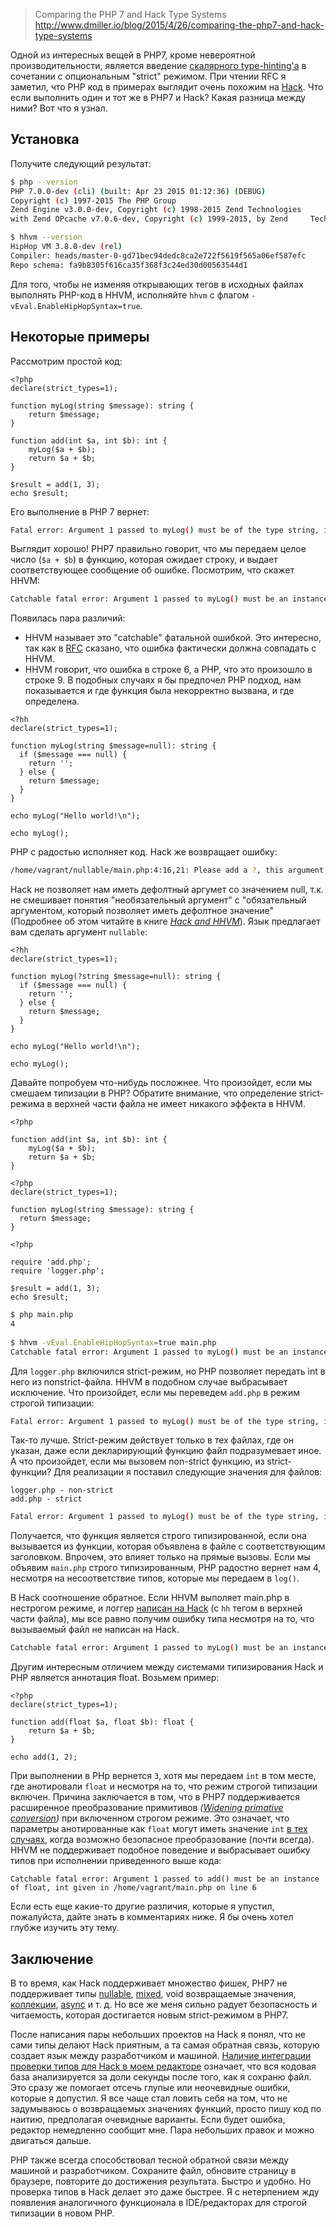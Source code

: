 >Comparing the PHP 7 and Hack Type Systems
>http://www.dmiller.io/blog/2015/4/26/comparing-the-php7-and-hack-type-systems

Одной из интересных вещей в PHP7, кроме невероятной производительности, является введение [скалярного type-hinting'а](https://wiki.php.net/rfc/scalar_type_hints_v5) в сочетании с опциональным "strict" режимом. При чтении RFC я заметил, что PHP код в примерах выглядит очень похожим на [Hack](http://hacklang.org/). Что если выполнить один и тот же в PHP7 и Hack? Какая разница между ними? Вот что я узнал.
<habracut/>

## Установка

Получите следующий результат:

```bash
$ php --version
PHP 7.0.0-dev (cli) (built: Apr 23 2015 01:12:36) (DEBUG)
Copyright (c) 1997-2015 The PHP Group
Zend Engine v3.0.0-dev, Copyright (c) 1998-2015 Zend Technologies
with Zend OPcache v7.0.6-dev, Copyright (c) 1999-2015, by Zend     Technologies
```

```bash
$ hhvm --version
HipHop VM 3.8.0-dev (rel)
Compiler: heads/master-0-gd71bec94dedc8ca2e722f5619f565a06ef587efc
Repo schema: fa9b8305f616ca35f368f3c24ed30d00563544d1
```

Для того, чтобы не изменяя открывающих тегов в исходных файлах выполнять PHP-код в HHVM, исполняйте `hhvm` с флагом `-vEval.EnableHipHopSyntax=true`.

## Некоторые примеры

Рассмотрим простой код:

```
<?php
declare(strict_types=1);

function myLog(string $message): string {
	return $message;
}

function add(int $a, int $b): int {
    myLog($a + $b);
    return $a + $b;
}

$result = add(1, 3);
echo $result;
```

Его выполнение в PHP 7 вернет:

```bash
Fatal error: Argument 1 passed to myLog() must be of the type string, integer given, called in /home/vagrant/basic/main.php on line 9 and defined in /home/vagrant/basic/main.php on line 4
```

Выглядит хорошо! PHP7 правильно говорит, что мы передаем целое число (`$a + $b`) в функцию, которая ожидает строку, и выдает соответствующее сообщение об ошибке. Посмотрим, что скажет HHVM:

```bash
Catchable fatal error: Argument 1 passed to myLog() must be an instance of string, int given in /home/vagrant/basic/main.php on line 6
```

Появилась пара различий:

* HHVM называет это "catchable" фатальной ошибкой. Это интересно, так как в [RFC](https://wiki.php.net/_export/code/rfc/scalar_type_hints_v5?codeblock=9) сказано, что ошибка фактически должна совпадать с HHVM.
* HHVM говорит, что ошибка в строке 6, а PHP, что это произошло в строке 9. В подобных случаях я бы предпочел PHP подход, нам показывается и где функция была некорректно вызвана, и где определена.


```
<?hh
declare(strict_types=1);

function myLog(string $message=null): string {
  if ($message === null) {
    return '';
  } else {
    return $message;
  }
}

echo myLog("Hello world!\n");

echo myLog();
```

PHP с радостью исполняет код. Hack же возвращает ошибку:

```bash
/home/vagrant/nullable/main.php:4:16,21: Please add a ?, this argument can be null (Typing[4065])
```

Hack не позволяет нам иметь дефолтный аргумет со значением null, т.к. не смешивает понятия "необязательный аргумент" с "обязательный аргументом, который позволяет иметь дефолтное значение" (Подробнее об этом читайте в книге _[Hack and HHVM](http://shop.oreilly.com/product/0636920037194.do)_). Язык предлагает вам сделать аргумент `nullable`:

```
<?hh
declare(strict_types=1);

function myLog(?string $message=null): string {
  if ($message === null) {
    return '';
  } else {
    return $message;
  }
}

echo myLog("Hello world!\n");

echo myLog();
```

Давайте попробуем что-нибудь посложнее. Что произойдет, если мы смешаем типизации в PHP? Обратите внимание, что определение strict-режима в верхней части файла не имеет никакого эффекта в HHVM.

```
<?php

function add(int $a, int $b): int {
    myLog($a + $b);
    return $a + $b;
}
```

```
<?php
declare(strict_types=1);

function myLog(string $message): string {
  return $message;
}
```

```
<?php

require 'add.php';
require 'logger.php';

$result = add(1, 3);
echo $result;
```

```bash
$ php main.php
4
 
$ hhvm -vEval.EnableHipHopSyntax=true main.php
Catchable fatal error: Argument 1 passed to myLog() must be an instance of string, int given in /home/vagrant/separate_files_mixed/logger.php on line 6
```

Для `logger.php` включился strict-режим, но PHP позволяет передать int в него из nonstrict-файла. HHVM в подобном случае выбрасывает исключение. Что произойдет, если мы переведем `add.php` в режим строгой типизации:

```bash
Fatal error: Argument 1 passed to myLog() must be of the type string, integer given, called in /home/vagrant/separate_files_mixed/add.php on line 5 and defined in /home/vagrant/separate_files_mixed/logger.php on line 4
```

Так-то лучше. Strict-режим действует только в тех файлах, где он указан, даже если декларирующий функцию файл подразумевает иное. А что произойдет, если мы вызовем non-strict функцию, из strict-функции? Для реализации я поставил следующие значения для файлов:

```
logger.php - non-strict
add.php - strict
```

```bash
Fatal error: Argument 1 passed to myLog() must be of the type string, integer given, called in /home/vagrant/separate_files_mixed/add.php on line 5 and defined in /home/vagrant/separate_files_mixed/logger.php on line 3
```

Получается, что функция является строго типизированной, если она вызывается из функции, которая объявлена в файле с соответствующим заголовком. Впрочем, это влияет только на прямые вызовы. Если мы объявим `main.php` строго типизированным, PHP радостно вернет нам 4, несмотря на несоответствие типов, которые мы передаем в `log()`.

В Hack соотношение обратное. Если HHVM выполяет main.php в нестрогом режиме, и логгер [написан на Hack](https://gist.github.com/jazzdan/fe0648a6848dadda5039) (c `hh` тегом в верхней части файла), мы все равно получим ошибку типа несмотря на то, что вызываемый файл не написан на Hack.

```bash
Catchable fatal error: Argument 1 passed to myLog() must be an instance of string, int given in /home/vagrant/separate_files_mixed/logger.php on line 5
```

Другим интересным отличием между системами типизирования Hack и PHP является аннотация float. Возьмем пример:

```
<?php
declare(strict_types=1);

function add(float $a, float $b): float {
    return $a + $b;
}

echo add(1, 2);
```

При выполнении в PHp вернется `3`, хотя мы передаем `int` в том месте, где анотировали `float` и несмотря на то, что режим строгой типизации включен. Причина заключается в том, что в PHP7 поддерживается расширенное преобразование примитивов _([Widening primative conversion](http://docs.oracle.com/javase/specs/jls/se7/html/jls-5.html#jls-5.1.2))_ при включенном строгом режиме. Это означает, что параметры анотированные как `float` могут иметь значение `int` [в тех случаях](https://wiki.php.net/rfc/scalar_type_hints_v5#int_-_float_conversion_isn_t_lossless), когда возможно безопасное преобразование (почти всегда). HHVM не поддерживает подобное поведение и выбрасывает ошибку типов при исполнении приведенного выше кода:

```
Catchable fatal error: Argument 1 passed to add() must be an instance of float, int given in /home/vagrant/main.php on line 6
```

Если есть еще какие-то другие различия, которые я упустил, пожалуйста, дайте знать в комментариях ниже. Я бы очень хотел глубже изучить эту тему.

## Заключение

В то время, как Hack поддерживает множество фишек, PHP7 не поддерживает типы [nullable](http://docs.hhvm.com/manual/en/hack.nullable.php), [mixed](http://docs.hhvm.com/manual/en/hack.annotations.mixedtypes.php), void возвращаемые значения, [коллекции](http://docs.hhvm.com/manual/en/hack.collections.php), [async](http://docs.hhvm.com/manual/en/hack.async.php) и т. д. Но все же меня сильно радует безопасность и читаемость, которая достигается новым strict-режимом в PHP7.

После написания пары небольших проектов на Hack я понял, что не сами типы делают Hack приятным, а та самая обратная связь, которую создает язык между разработчиком и машиной. [Наличие интеграции проверки типов для Hack в моем редакторе](https://github.com/hhvm/vim-hack) означает, что вся кодовая база анализируется за доли секунды после того, как я сохраню файл. Это сразу же помогает отсечь глупые или неочевидные ошибки, которые я допустил. Я все чаще стал ловить себя на том, что не задумываюсь о возвращаемых значениях функций, просто пишу код по наитию, предполагая очевидные варианты. Если будет ошибка, редактор немедленно сообщит мне. Пара небольших правок и можно двигаться дальше.

PHP также всегда способствовал тесной обратной связи между машиной и разработчиком. Сохраните файл, обновите страницу в браузере, повторите до достижения результата. Быстро и удобно. Но проверка типов в Hack делает это даже быстрее. Я с нетерпением жду появления аналогичного функционала в IDE/редакторах для строгой типизации в новом PHP.